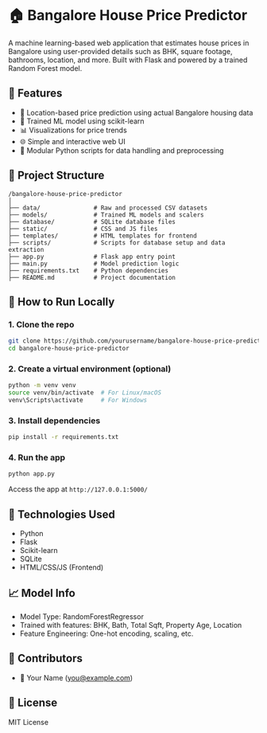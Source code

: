 # 🏠 Bangalore House Price Predictor

A machine learning-based web application that estimates house prices in Bangalore using user-provided details such as BHK, square footage, bathrooms, location, and more. Built with Flask and powered by a trained Random Forest model.

## 🚀 Features

- 📍 Location-based price prediction using actual Bangalore housing data
- 🧠 Trained ML model using scikit-learn
- 📊 Visualizations for price trends
- 🌐 Simple and interactive web UI
- 🧩 Modular Python scripts for data handling and preprocessing

## 📂 Project Structure

```
/bangalore-house-price-predictor
│
├── data/               # Raw and processed CSV datasets
├── models/             # Trained ML models and scalers
├── database/           # SQLite database files
├── static/             # CSS and JS files
├── templates/          # HTML templates for frontend
├── scripts/            # Scripts for database setup and data extraction
├── app.py              # Flask app entry point
├── main.py             # Model prediction logic
├── requirements.txt    # Python dependencies
├── README.md           # Project documentation
```

## 🧪 How to Run Locally

### 1. Clone the repo

```bash
git clone https://github.com/yourusername/bangalore-house-price-predictor.git
cd bangalore-house-price-predictor
```

### 2. Create a virtual environment (optional)

```bash
python -m venv venv
source venv/bin/activate  # For Linux/macOS
venv\Scripts\activate     # For Windows
```

### 3. Install dependencies

```bash
pip install -r requirements.txt
```

### 4. Run the app

```bash
python app.py
```

Access the app at `http://127.0.0.1:5000/`

## 💼 Technologies Used

- Python
- Flask
- Scikit-learn
- SQLite
- HTML/CSS/JS (Frontend)

## 📈 Model Info

- Model Type: RandomForestRegressor
- Trained with features: BHK, Bath, Total Sqft, Property Age, Location
- Feature Engineering: One-hot encoding, scaling, etc.

## 🙌 Contributors

- 👤 Your Name (you@example.com)

## 📄 License

MIT License
